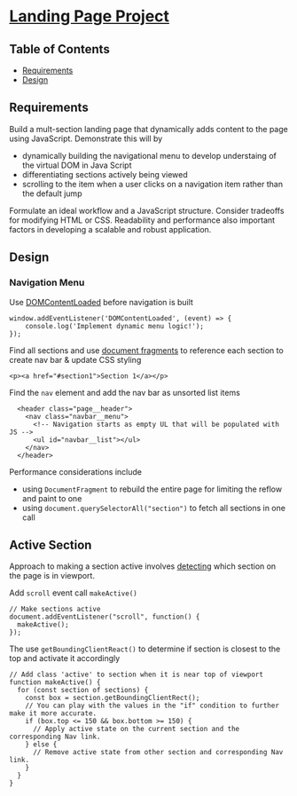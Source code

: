 # [Landing Page Project](https://rehmanz.github.io/udacity-landing-page/)

## Table of Contents

* [Requirements](#requirements)
* [Design](#design)

## Requirements

Build a mult-section landing page that dynamically adds content to the page using JavaScript. Demonstrate this will by 

- dynamically building the navigational menu to develop understaing of the virtual DOM in Java Script
- differentiating sections actively being viewed 
- scrolling to the item when a user clicks on a navigation item rather than the default jump

Formulate an ideal workflow and a JavaScript structure. Consider tradeoffs for modifying HTML or CSS. Readability and performance also important factors in developing a scalable and robust application.

## Design

### Navigation Menu

Use [DOMContentLoaded](https://developer.mozilla.org/en-US/docs/Web/API/Window/DOMContentLoaded_event) before navigation is built
```
window.addEventListener('DOMContentLoaded', (event) => {
    console.log('Implement dynamic menu logic!');
});
```

Find all sections and use [document fragments](https://developer.mozilla.org/en-US/docs/Learn/HTML/Introduction_to_HTML/Creating_hyperlinks) to reference each section to create nav bar & update CSS styling
```
<p><a href="#section1">Section 1</a></p>
```

Find the `nav` element and add the nav bar as unsorted list items
```
  <header class="page__header">
    <nav class="navbar__menu">
      <!-- Navigation starts as empty UL that will be populated with JS -->
      <ul id="navbar__list"></ul>
    </nav>
  </header>
```

Performance considerations include
- using `DocumentFragment` to rebuild the entire page for limiting the reflow and paint to one
- using `document.querySelectorAll("section")` to fetch all sections in one call


## Active Section

Approach to making a section active involves [detecting](https://knowledge.udacity.com/questions/85408#96950%20.) which section on the page is in viewport.

Add `scroll` event call `makeActive()`
```
// Make sections active
document.addEventListener("scroll", function() {
  makeActive();
});
```

The use `getBoundingClientReact()` to determine if section is closest to the top and activate it accordingly
```
// Add class 'active' to section when it is near top of viewport
function makeActive() {
  for (const section of sections) {
    const box = section.getBoundingClientRect();
    // You can play with the values in the "if" condition to further make it more accurate. 
    if (box.top <= 150 && box.bottom >= 150) {
      // Apply active state on the current section and the corresponding Nav link.
    } else {
      // Remove active state from other section and corresponding Nav link.
    }
  }
}
```